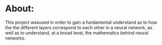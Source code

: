 # About:
This project wasused in order to gain a fundamental understand as to how the the different layers correspond to each other in a neural network, as well as to understand, at a broad level, the mathematics behind neural networks.
